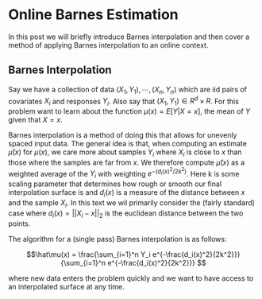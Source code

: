 # Online Barnes Estimation
In this post we will briefly introduce Barnes interpolation and then cover a method of applying Barnes interpolation to an online context.

## Barnes Interpolation
Say we have a collection of data $(X_1, Y_1), \cdots, (X_n,Y_n)$ which are iid pairs of covariates $X_i$ and responses $Y_i$. Also say that $(X_1, Y_1) \in R^d \times R$. For this problem want to learn about the function $\mu(x) = E[Y | X = x]$, the mean of $Y$ given that $X = x$. 

Barnes interpolation is a method of doing this that allows for unevenly spaced input data. The general idea is that, when computing an estimate $\hat \mu (x)$ for $\mu(x)$, we care more about samples $Y_i$ where $X_i$ is close to $x$ than those where the samples are far from $x$. We therefore compute $\hat\mu(x)$ as a weighted average of the $Y_i$ with weighting $e^{-(d_i(x)^2/2k^2)}$. Here k is some scaling parameter that determines how rough or smooth our final interpolation surface is and $d_i(x)$ is a measure of the distance between $x$ and the sample $X_i$. In this text we wil primarily consider the (fairly standard) case where $d_i(x) = ||X_i - x||_2$ is the euclidean distance between the two points. 

The algorithm for a (single pass) Barnes interpolation is as follows:

$$\hat\mu(x) = \frac{\sum_{i=1}^n Y_i e^{-\frac{d_i(x)^2}{2k^2}}}{\sum_{i=1}^n e^{-\frac{d_i(x)^2}{2k^2}}} $$



where new data enters the problem quickly and we want to have access to an interpolated surface at any time. 

